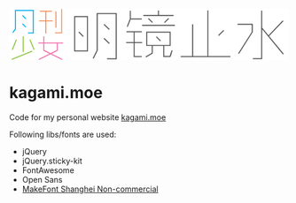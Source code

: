 ![logo](https://raw.githubusercontent.com/KagamiChan/kagami.moe/gh-pages/assets/h1_gekkan.png)

kagami.moe
==========

Code for my personal website [kagami.moe](http://kagami.moe)

Following libs/fonts are used:
- jQuery
- jQuery.sticky-kit
- FontAwesome
- Open Sans
- [MakeFont Shanghei Non-commercial](http://makefont.com/font.html?MFShangHei_Noncommercial_Regular)
